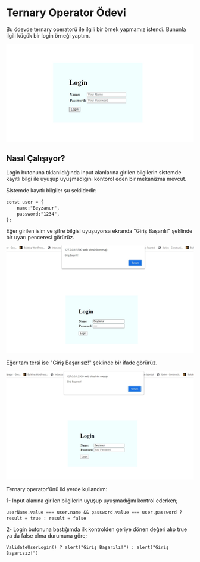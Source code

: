 # Ternary Operator Ödevi

Bu ödevde ternary operatorü ile ilgili bir örnek yapmamız istendi. 
Bununla ilgili küçük bir login örneği yaptım.

![View](views/view.jpg)

## Nasıl Çalışıyor?
Login butonuna tıklanıldığında input alanlarına girilen bilgilerin sistemde kayıtlı bilgi ile uyuşup uyuşmadığını kontorol eden bir mekanizma mevcut. 

Sistemde kayıtlı bilgiler şu şekildedir:
```
const user = {
    name:"Beyzanur",
    password:"1234",
};
```

Eğer girilen isim ve şifre bilgisi uyuşuyorsa ekranda "Giriş Başarılı!" şeklinde bir uyarı penceresi görürüz. 

![Successful Login](views/successful.jpg)


Eğer tam tersi ise "Giriş Başarısız!" şeklinde bir ifade görürüz.

![Unsuccessful Login](views/unSuccessful.jpg)

Ternary operator'ünü iki yerde kullandım:

1- Input alanına girilen bilgilerin uyuşup uyuşmadığını kontrol ederken;
    
```
userName.value === user.name && password.value === user.password ? result = true : result = false
```

2- Login butonuna bastığımda ilk kontrolden geriye dönen değeri alıp true ya da false olma durumuna göre;

```
ValidateUserLogin() ? alert("Giriş Başarılı!") : alert("Giriş Başarısız!")
```